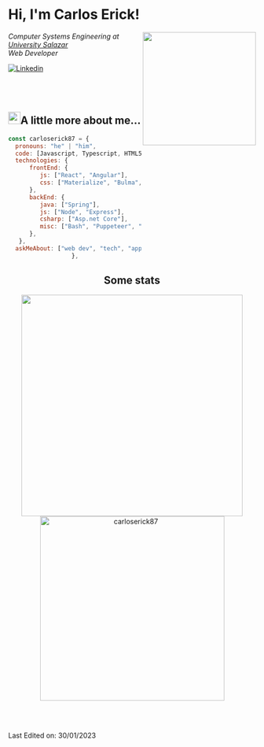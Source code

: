 # Hi, I'm Carlos Erick!
<img align='right' src="https://media.giphy.com/media/wLNuW1tCKRiPmDV5Y4/giphy.gif"    width="230" height="230">
<p><em>Computer Systems Engineering at <a href="https://iesch.edu.mx">University Salazar</a>
<br>Web Developer</em></p>

[![Linkedin](https://img.shields.io/badge/-Carlos_Erick-blue?style=flat&logo=Linkedin&logoColor=white)](https://www.linkedin.com/in/carlos-erick-trujillo-mandujano-532003257)
<br><br><br><br>

## <img src="https://media2.giphy.com/media/QssGEmpkyEOhBCb7e1/giphy.gif?cid=ecf05e47a0n3gi1bfqntqmob8g9aid1oyj2wr3ds3mg700bl&rid=giphy.gif" width ="25">A little more about me...
```js
const carloserick87 = {
  pronouns: "he" | "him",
  code: [Javascript, Typescript, HTML5, CSS3, Python, Java],
  technologies: {
      frontEnd: {
         js: ["React", "Angular"],
         css: ["Materialize", "Bulma", "Bootstrap", "Material Design", "Semantic UI"]
      },
      backEnd: {
         java: ["Spring"],
         js: ["Node", "Express"],
         csharp: ["Asp.net Core"],
         misc: ["Bash", "Puppeteer", "Selenium", "Cypress"]
      },
   },
  askMeAbout: ["web dev", "tech", "app dev", "photography"],
                  },
```

<h2 align="center">Some stats</h2>
  
<div align="center">

<a href="https://github.com/carloserick87/">
  <img src="https://github-readme-stats.vercel.app/api?username=carloserick87&show_icons=true&theme=github_dark" width="450"/>
  <img src="https://github-readme-stats.vercel.app/api/top-langs/?username=carloserick87&layout=compact&show_icons=true&theme=github_dark" width="375"  alt="carloserick87"/>

</a>
</div>

<br><br>

Last Edited on: 30/01/2023

